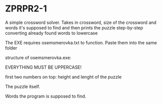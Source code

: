 # ZPRPR2-1
A simple crossword solver.
Takes in crossword, size of the crossword and words it's supposed to find and then prints the puzzle step-by-step converting already found words to lowercase

The EXE requires osemsmerovka.txt to function. Paste them into the same folder

structure of osemsmerovka.exe:

EVERYTHING MUST BE UPPERCASE!

first two numbers on top: height and lenght of the puzzle

The puzzle itself.

Words the program is supposed to find.

